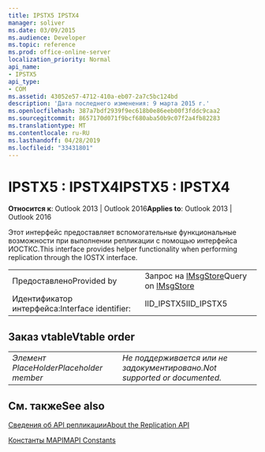 ```yaml
---
title: IPSTX5 IPSTX4
manager: soliver
ms.date: 03/09/2015
ms.audience: Developer
ms.topic: reference
ms.prod: office-online-server
localization_priority: Normal
api_name:
- IPSTX5
api_type:
- COM
ms.assetid: 43052e57-4712-410a-eb07-2a7c5bc124bd
description: 'Дата последнего изменения: 9 марта 2015 г.'
ms.openlocfilehash: 387a7bdf2939f9ec618b0e86eeb00f3fddc9caa2
ms.sourcegitcommit: 8657170d071f9bcf680aba50b9c07f2a4fb82283
ms.translationtype: MT
ms.contentlocale: ru-RU
ms.lasthandoff: 04/28/2019
ms.locfileid: "33431801"
---
```

# <a name="ipstx5--ipstx4"></a><span data-ttu-id="59f01-103">IPSTX5 : IPSTX4</span><span class="sxs-lookup"><span data-stu-id="59f01-103">IPSTX5 : IPSTX4</span></span>

  
  
<span data-ttu-id="59f01-104">**Относится к**: Outlook 2013 | Outlook 2016</span><span class="sxs-lookup"><span data-stu-id="59f01-104">**Applies to**: Outlook 2013 | Outlook 2016</span></span> 
  
<span data-ttu-id="59f01-105">Этот интерфейс предоставляет вспомогательные функциональные возможности при выполнении репликации с помощью интерфейса ИОСТКС.</span><span class="sxs-lookup"><span data-stu-id="59f01-105">This interface provides helper functionality when performing replication through the IOSTX interface.</span></span>
  
|||
|:-----|:-----|
|<span data-ttu-id="59f01-106">Предоставлено</span><span class="sxs-lookup"><span data-stu-id="59f01-106">Provided by</span></span>  <br/> |<span data-ttu-id="59f01-107">Запрос на [IMsgStore](imsgstoreimapiprop.md)</span><span class="sxs-lookup"><span data-stu-id="59f01-107">Query on [IMsgStore](imsgstoreimapiprop.md)</span></span> <br/> |
|<span data-ttu-id="59f01-108">Идентификатор интерфейса:</span><span class="sxs-lookup"><span data-stu-id="59f01-108">Interface identifier:</span></span>  <br/> |<span data-ttu-id="59f01-109">IID_IPSTX5</span><span class="sxs-lookup"><span data-stu-id="59f01-109">IID_IPSTX5</span></span>  <br/> |
   
## <a name="vtable-order"></a><span data-ttu-id="59f01-110">Заказ vtable</span><span class="sxs-lookup"><span data-stu-id="59f01-110">Vtable order</span></span>

|||
|:-----|:-----|
| <span data-ttu-id="59f01-111">*Элемент PlaceHolder*</span><span class="sxs-lookup"><span data-stu-id="59f01-111">*Placeholder member*</span></span>  <br/> | <span data-ttu-id="59f01-112">*Не поддерживается или не задокументировано.*</span><span class="sxs-lookup"><span data-stu-id="59f01-112">*Not supported or documented.*</span></span>  <br/> |
   
## <a name="see-also"></a><span data-ttu-id="59f01-113">См. также</span><span class="sxs-lookup"><span data-stu-id="59f01-113">See also</span></span>



[<span data-ttu-id="59f01-114">Сведения об API репликации</span><span class="sxs-lookup"><span data-stu-id="59f01-114">About the Replication API</span></span>](about-the-replication-api.md)
  
[<span data-ttu-id="59f01-115">Константы MAPI</span><span class="sxs-lookup"><span data-stu-id="59f01-115">MAPI Constants</span></span>](mapi-constants.md)

